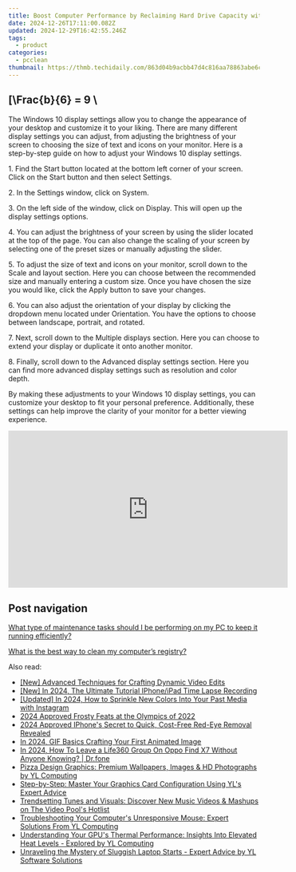 ```yaml
---
title: Boost Computer Performance by Reclaiming Hard Drive Capacity with YL Software Strategies
date: 2024-12-26T17:11:00.082Z
updated: 2024-12-29T16:42:55.246Z
tags:
  - product
categories:
  - pcclean
thumbnail: https://thmb.techidaily.com/863d04b9acbb47d4c816aa78863abe6c0290ed89b51e864e5227f099ca87b4dd.jpg
---
```


## \[\Frac{b}{6} = 9 \

The Windows 10 display settings allow you to change the appearance of your desktop and customize it to your liking. There are many different display settings you can adjust, from adjusting the brightness of your screen to choosing the size of text and icons on your monitor. Here is a step-by-step guide on how to adjust your Windows 10 display settings. 

1\. Find the Start button located at the bottom left corner of your screen. Click on the Start button and then select Settings.

2\. In the Settings window, click on System.

3\. On the left side of the window, click on Display. This will open up the display settings options. 

4\. You can adjust the brightness of your screen by using the slider located at the top of the page. You can also change the scaling of your screen by selecting one of the preset sizes or manually adjusting the slider.

5\. To adjust the size of text and icons on your monitor, scroll down to the Scale and layout section. Here you can choose between the recommended size and manually entering a custom size. Once you have chosen the size you would like, click the Apply button to save your changes.

6\. You can also adjust the orientation of your display by clicking the dropdown menu located under Orientation. You have the options to choose between landscape, portrait, and rotated.

7\. Next, scroll down to the Multiple displays section. Here you can choose to extend your display or duplicate it onto another monitor.

8\. Finally, scroll down to the Advanced display settings section. Here you can find more advanced display settings such as resolution and color depth. 

By making these adjustments to your Windows 10 display settings, you can customize your desktop to fit your personal preference. Additionally, these settings can help improve the clarity of your monitor for a better viewing experience.

<!-- affiliate ads begin -->
<iframe width="560" height="315" src="https://www.youtube.com/embed/_dOmuXhsV6Y?si=aT6vgPbDx4ajjvdr" title="YouTube video player" frameborder="0" allow="accelerometer; autoplay; clipboard-write; encrypted-media; gyroscope; picture-in-picture; web-share" referrerpolicy="strict-origin-when-cross-origin" allowfullscreen></iframe>
<!-- affiliate ads end -->

## Post navigation

[What type of maintenance tasks should I be performing on my PC to keep it running efficiently?](https://tools.techidaily.com/pcclean/products/)

[What is the best way to clean my computer’s registry?](https://tools.techidaily.com/pcclean/products/)

<ins class="adsbygoogle"
     style="display:block"
     data-ad-format="autorelaxed"
     data-ad-client="ca-pub-7571918770474297"
     data-ad-slot="1223367746"></ins>

<ins class="adsbygoogle"
     style="display:block"
     data-ad-client="ca-pub-7571918770474297"
     data-ad-slot="8358498916"
     data-ad-format="auto"
     data-full-width-responsive="true"></ins>

<span class="atpl-alsoreadstyle">Also read:</span>
<div><ul>
<li><a href="https://extra-hints.techidaily.com/new-advanced-techniques-for-crafting-dynamic-video-edits/"><u>[New] Advanced Techniques for Crafting Dynamic Video Edits</u></a></li>
<li><a href="https://screen-video-capture.techidaily.com/new-in-2024-the-ultimate-tutorial-iphoneipad-time-lapse-recording/"><u>[New] In 2024, The Ultimate Tutorial IPhone/iPad Time Lapse Recording</u></a></li>
<li><a href="https://instagram-clips.techidaily.com/updated-in-2024-how-to-sprinkle-new-colors-into-your-past-media-with-instagram/"><u>[Updated] In 2024, How to Sprinkle New Colors Into Your Past Media with Instagram</u></a></li>
<li><a href="https://fox-links.techidaily.com/2024-approved-frosty-feats-at-the-olympics-of-2022/"><u>2024 Approved Frosty Feats at the Olympics of 2022</u></a></li>
<li><a href="https://article-posts.techidaily.com/2024-approved-iphones-secret-to-quick-cost-free-red-eye-removal-revealed/"><u>2024 Approved IPhone's Secret to Quick, Cost-Free Red-Eye Removal Revealed</u></a></li>
<li><a href="https://fox-blue.techidaily.com/in-2024-gif-basics-crafting-your-first-animated-image/"><u>In 2024, GIF Basics Crafting Your First Animated Image</u></a></li>
<li><a href="https://location-social.techidaily.com/in-2024-how-to-leave-a-life360-group-on-oppo-find-x7-without-anyone-knowing-drfone-by-drfone-virtual-android/"><u>In 2024, How To Leave a Life360 Group On Oppo Find X7 Without Anyone Knowing? | Dr.fone</u></a></li>
<li><a href="https://win-exclusive.techidaily.com/pizza-design-graphics-premium-wallpapers-images-and-hd-photographs-by-yl-computing/"><u>Pizza Design Graphics: Premium Wallpapers, Images & HD Photographs by YL Computing</u></a></li>
<li><a href="https://win-exclusive.techidaily.com/step-by-step-master-your-graphics-card-configuration-using-yls-expert-advice/"><u>Step-by-Step: Master Your Graphics Card Configuration Using YL's Expert Advice</u></a></li>
<li><a href="https://win-exclusive.techidaily.com/trendsetting-tunes-and-visuals-discover-new-music-videos-and-mashups-on-the-video-pools-hotlist/"><u>Trendsetting Tunes and Visuals: Discover New Music Videos & Mashups on The Video Pool's Hotlist</u></a></li>
<li><a href="https://win-exclusive.techidaily.com/troubleshooting-your-computers-unresponsive-mouse-expert-solutions-from-yl-computing/"><u>Troubleshooting Your Computer's Unresponsive Mouse: Expert Solutions From YL Computing</u></a></li>
<li><a href="https://win-exclusive.techidaily.com/understanding-your-gpus-thermal-performance-insights-into-elevated-heat-levels-explored-by-yl-computing/"><u>Understanding Your GPU's Thermal Performance: Insights Into Elevated Heat Levels - Explored by YL Computing</u></a></li>
<li><a href="https://win-exclusive.techidaily.com/unraveling-the-mystery-of-sluggish-laptop-starts-expert-advice-by-yl-software-solutions/"><u>Unraveling the Mystery of Sluggish Laptop Starts - Expert Advice by YL Software Solutions</u></a></li>
</ul></div>

